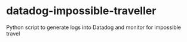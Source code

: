 # datadog-impossible-traveller
Python script to generate logs into Datadog and monitor for impossible travel
